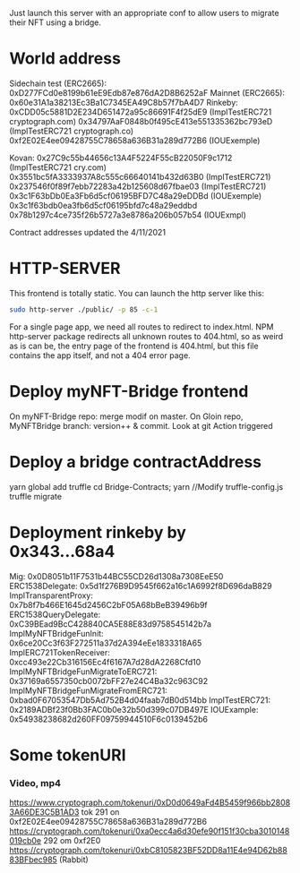Just launch this server with an appropriate conf to allow users to migrate their NFT using a bridge.

# World address
Sidechain test (ERC2665): 0xD277FCd0e8199b61eE9Edb87e876dA2D8B6252aF
Mainnet (ERC2665): 0x60e31A1a38213Ec3Ba1C7345EA49C8b57f7bA4D7
Rinkeby: 0xCDD05c5881D2E234D651472a95c86691F4f25dE9 (ImplTestERC721 cryptograph.com)
  0x34797AaF0848b0f495cE413e551335362bc793eD (ImplTestERC721 cryptograph.co)
  0xf2E02E4ee09428755C78658a636B31a289d772B6 (IOUExemple)


Kovan: 0x27C9c55b44656c13A4F5224F55cB22050F9c1712 (ImplTestERC721 cry.com)
      0x3551bc5fA3333937A8c555c66640141b432d63B0 (ImplTestERC721)
      0x237546f0f89f7ebb72283a42b125608d67fbae03 (ImplTestERC721)
  0x3c1F63bDb0Ea3Fb6d5cf06195BFD7C48a29eDDBd (IOUExemple) 0x3c1f63bdb0ea3fb6d5cf06195bfd7c48a29eddbd
  0x78b1297c4ce735f26b5727a3e8786a206b057b54 (IOUExmpl)

Contract addresses updated the 4/11/2021

# HTTP-SERVER
This frontend is totally static. You can launch the http server like this:
``` bash
sudo http-server ./public/ -p 85 -c-1
```
For a single page app, we need all routes to redirect to index.html. NPM http-server package redirects all unknown routes to 404.html, so as weird as is can be, the entry page of the frontend is 404.html, but this file contains the app itself, and not a 404 error page.

# Deploy myNFT-Bridge frontend
On myNFT-Bridge repo: merge modif on master.
On Gloin repo, MyNFTBridge branch: version++ & commit.
  Look at git Action triggered

# Deploy a bridge contractAddress
yarn global add truffle
cd Bridge-Contracts; yarn
//Modify truffle-config.js
truffle migrate

# Deployment rinkeby by 0x343...68a4
Mig: 0x0D8051b11F7531b44BC55CD26d1308a7308EeE50
ERC1538Delegate: 0x5d1f276B9D9545f662a16c1A6992f8D696daB829
ImplTransparentProxy: 0x7b8f7b466E1645d2456C2bF05A68bBeB39496b9f
ERC1538QueryDelegate: 0xC39BEad9BcC428840CA5E88E83d9758545142b7a
ImplMyNFTBridgeFunInit: 0x6ce20Cc3f63F272511a37d2A394eEe1833318A65
ImplERC721TokenReceiver: 0xcc493e22Cb316156Ec4f6167A7d28dA2268Cfd10
ImplMyNFTBridgeFunMigrateToERC721: 0x37169a6557350cb0072bFF27e24C4Ba32c963C92
ImplMyNFTBridgeFunMigrateFromERC721: 0xbad0F67053547Db5Ad752B4d04faab7dB0d514bb
ImplTestERC721: 0x2189ADBf23f0Bb3FAC0b0e32b50d399c07DB497E
IOUExample: 0x54938238682d260FF09759944510F6c0139452b6

# Some tokenURI
### Video, mp4
https://www.cryptograph.com/tokenuri/0xD0d0649aFd4B5459f966bb28083A66DE3C5B1AD3
  tok 291 on 0xf2E02E4ee09428755C78658a636B31a289d772B6
https://cryptograph.com/tokenuri/0xa0ecc4a6d30efe90f151f30cba3010148019cb0e
  292 om 0xf2E0
https://cryptograph.com/tokenuri/0xbC8105823BF52DD8a11E4e94D62b8883BFbec985 (Rabbit)
